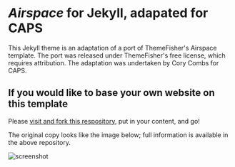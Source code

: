 # _Airspace_ for Jekyll, adapated for CAPS

This Jekyll theme is an adaptation of a port of ThemeFisher's Airspace template. The port was released under ThemeFisher's free license, which requires attribution. The adaptation was undertaken by Cory Combs for CAPS.

## If you would like to base your own website on this template
Please [visit and fork this respository](https://github.com/ndrewtl/airspace-jekyll/fork), put in your content, and go!

The original copy looks like the image below; full information is available in the above repository.

![screenshot](screenshots/home.png "Description goes here")
